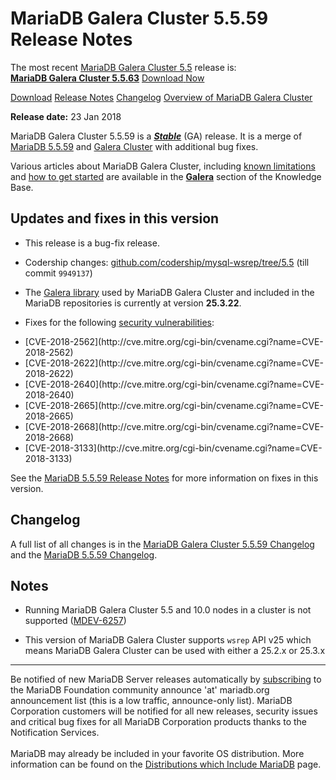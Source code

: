 # MariaDB Galera Cluster 5.5.59 Release Notes

The most recent [MariaDB Galera Cluster 5.5](/kb/en/galera/) release is:<br>
<span class="cstm-style lead"><strong>[MariaDB Galera Cluster 5.5.63](/replication/galera-cluster/mariadb-galera-cluster-releases/mariadb-galera-55-release-notes/mariadb-galera-cluster-5563-release-notes/)</strong> [Download<span>&nbsp;</span>Now](https://downloads.mariadb.org/mariadb-galera/5.5)</span>

[Download](http://downloads.mariadb.org/mariadb-galera/5.5.59)
[Release Notes](/replication/galera-cluster/mariadb-galera-cluster-releases/mariadb-galera-55-release-notes/mariadb-galera-cluster-5559-release-notes/)
[Changelog](/replication/galera-cluster/mariadb-galera-cluster-releases/mariadb-galera-55-changelogs/mariadb-galera-cluster-5559-changelog/)
[Overview of MariaDB Galera Cluster](/replication/galera-cluster/what-is-mariadb-galera-cluster/)

<strong>Release date:</strong> 23 Jan 2018

MariaDB Galera Cluster 5.5.59 is a <strong><em>[Stable](/kb/en/release-criteria/)</em></strong> (GA)
release. It is a merge of [MariaDB 5.5.59](/kb/en/mariadb-5559-release-notes/) and
[Galera Cluster](http://codership.com/content/using-galera-cluster) with
additional bug fixes.

Various articles about MariaDB Galera Cluster, including
[known limitations](/replication/galera-cluster/mariadb-galera-cluster-known-limitations/) and
[how to get started](/replication/galera-cluster/getting-started-with-mariadb-galera-cluster/) are
available in the <strong>[Galera](/kb/en/galera/)</strong> section of the Knowledge Base.

## Updates and fixes in this version

- This release is a bug-fix release.

- Codership changes:
  [github.com/codership/mysql-wsrep/tree/5.5](https://github.com/codership/mysql-wsrep/tree/5.5)
  (till commit `9949137`)

- The [Galera library](http://codership.com/content/using-galera-cluster) used
  by MariaDB Galera Cluster and included in the MariaDB repositories is
  currently at version <strong>25.3.22</strong>.

- Fixes for the following [security vulnerabilities](/kb/en/cve/):
<ul start="1"><li>[CVE-2018-2562](http://cve.mitre.org/cgi-bin/cvename.cgi?name=CVE-2018-2562)
</li><li>[CVE-2018-2622](http://cve.mitre.org/cgi-bin/cvename.cgi?name=CVE-2018-2622)
</li><li>[CVE-2018-2640](http://cve.mitre.org/cgi-bin/cvename.cgi?name=CVE-2018-2640)
</li><li>[CVE-2018-2665](http://cve.mitre.org/cgi-bin/cvename.cgi?name=CVE-2018-2665)
</li><li>[CVE-2018-2668](http://cve.mitre.org/cgi-bin/cvename.cgi?name=CVE-2018-2668)
</li><li>[CVE-2018-3133](http://cve.mitre.org/cgi-bin/cvename.cgi?name=CVE-2018-3133)
</li></ul>

See the [MariaDB 5.5.59 Release Notes](/kb/en/mariadb-5559-release-notes/) for more
information on fixes in this version.

## Changelog

A full list of all changes is in the
[MariaDB Galera Cluster 5.5.59 Changelog](/replication/galera-cluster/mariadb-galera-cluster-releases/mariadb-galera-55-changelogs/mariadb-galera-cluster-5559-changelog/)
and the [MariaDB 5.5.59 Changelog](/kb/en/mariadb-5559-changelog/).

## Notes

- Running MariaDB Galera Cluster 5.5 and 10.0 nodes in a cluster is not
  supported ([MDEV-6257](https://jira.mariadb.org/browse/MDEV-6257))

- This version of MariaDB Galera Cluster supports `wsrep` API v25 which means
  MariaDB Galera Cluster can be used with either a 25.2.x or 25.3.x

---

Be notified of new MariaDB Server releases automatically by [subscribing](https://lists.askmonty.org/cgi-bin/mailman/listinfo/announce) to the MariaDB Foundation community announce 'at' mariadb.org announcement list (this is a low traffic, announce-only list). MariaDB Corporation customers will be notified for all new releases, security issues and critical bug fixes for all MariaDB Corporation products thanks to the Notification Services.
<br><br>
MariaDB may already be included in your favorite OS distribution. More
information can be found on the
[Distributions which Include MariaDB](/mariadb-administration/getting-installing-and-upgrading-mariadb/binary-packages/distributions-which-include-mariadb/)
page.